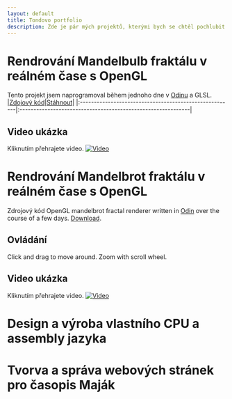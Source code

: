 ```yaml
---
layout: default
title: Tondovo portfolio
description: Zde je pár mých projektů, kterými bych se chtěl pochlubit.
---
```

# Rendrování Mandelbulb fraktálu v reálném čase s OpenGL
Tento projekt jsem naprogramoval během jednoho dne v [Odinu](http://odin-lang.org) a GLSL.<br/>
|[Zdojový kód](https://github.com/TonikHorkel/mandelbulb)|[Stáhnout](https://github.com/TonikHorkel/mandelbulb/releases)|
|:-------------------------------------------------------|:-------------------------------------------------------------|
## Video ukázka
Kliknutím přehrajete video.
[![Video](https://i.ytimg.com/vi_webp/u2-VxtBswD4/maxresdefault.webp)](https://www.youtube.com/watch?v=u2-VxtBswD4)
# Rendrování Mandelbrot fraktálu v reálném čase s OpenGL
Zdrojový kód
OpenGL mandelbrot fractal renderer written in [Odin](http://odin-lang.org) over the course of a few days. [Download](https://github.com/TonikHorkel/mandelbrot/releases).<br/>
## Ovládání
Click and drag to move around. Zoom with scroll wheel.
## Video ukázka
Kliknutím přehrajete video.
[![Video](https://i.ytimg.com/vi_webp/9uYSgWLRBX0/maxresdefault.webp)](https://www.youtube.com/watch?v=9uYSgWLRBX0)
# Design a výroba vlastního CPU a assembly jazyka

# Tvorva a správa webových stránek pro časopis Maják
